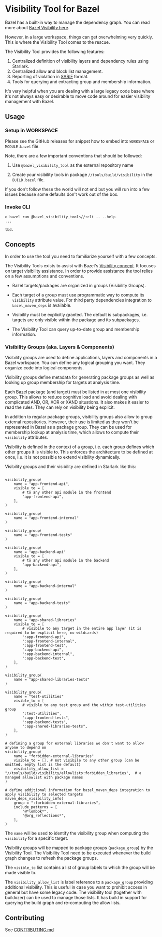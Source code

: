 # Visibility Tool for Bazel

Bazel has a built-in way to manage the dependency graph.
You can read more about [Bazel Visibility here](https://bazel.build/concepts/visibility).

However, in a large workspace, things can get overwhelming very quickly.
This is where the Visibility Tool comes to the rescue.

The Visibility Tool provides the following features:

1. Centralized definition of visibility layers and dependency rules using Starlark.
2. Centralized allow and block list management.
3. Reporting of violation in [SARIF](https://docs.oasis-open.org/sarif/sarif/v2.1.0/sarif-v2.1.0.html) format.
4. Tools for querying and extracting group and membership information.

It's very helpful when you are dealing with a large legacy code base where it's not always easy or desirable to move code around for easier visibility management with Bazel.

## Usage

### Setup in WORKSPACE

Please see the GitHub releases for snippet how to embed into `WORKSPACE` or `MODULE.bazel` file.

Note, there are a few important conventions that should be followed:

1. Use `@bazel_visibility_tool` as the external repository name

2. Create your visibility tools in package `//tools/build/visibility` in the `BUILD.bazel` file.

If you don't follow these the world will not end but you will run into a few issues because some defaults don't work out of the box.

### Invoke CLI

```shell
> bazel run @bazel_visibility_tools//:cli -- --help
...

tbd.
```

## Concepts

In order to use the tool you need to familiarize yourself with a few concepts.

The Visibility Tools exists to assist with Bazel's [Visibility concept](https://bazel.build/concepts/visibility).
It focuses on target visibility assistance.
In order to provide assistance the tool relies on a few assumptions and conventions.

- Bazel targets/packages are organized in groups (Visibility Groups).

- Each target of a group must use programmatic way to compute its `visibility` attribute value.
  For third party dependencies integration to `bazel_maven_deps` is available.

- Visibility must be explicitly granted.
  The default is subpackages, i.e. targets are only visible within the package and its subpackages.

- The Visibility Tool can query up-to-date group and membership information.

### Visibility Groups (aka. Layers & Components)

Visibility groups are used to define applications, layers and components in a Bazel workspace.
You can define any logical grouping you want.
They organize code into logical components.

Visibility groups define metadata for generating package groups as well as looking up group membership for targets at analysis time.

Each Bazel package (and target) must be listed in at most one visibility group.
This allows to reduce cognitive load and avoid dealing with complicated AND, OR, XOR or XAND situations.
It also makes it easier to read the rules.
They can rely on visibility being explicit.

In addition to regular package groups, visibility groups also allow to group external repositories.
However, their use is limited as they won't be represented in Bazel as a package group.
They can be used for membership lookup at analysis time, which allows to compute their `visibility` attributes.

Visibility is defined in the context of a group, i.e. each group defines which other groups it is visible to.
This enforces the architecture to be defined at once, i.e. it is not possible to extend visibility dynamically.

Visibility groups and their visibility are defined in Starlark like this:

```starlark

visibility_group(
    name = "app-frontend-api",
    visible_to = [
        # to any other api module in the frontend
        "app-frontend-api",
    ],
)

visibility_group(
    name = "app-frontend-internal"
)

visibility_group(
    name = "app-frontend-tests"
)

visibility_group(
    name = "app-backend-api"
    visible_to = [
        # to any other api module in the backend
        "app-backend-api",
    ],
)

visibility_group(
    name = "app-backend-internal"
)

visibility_group(
    name = "app-backend-tests"
)

visibility_group(
    name = "app-shared-libraries"
    visible_to = [                  
        # visibile to any target in the entire app layer (it is required to be explicit here, no wildcards)
        ":app-frontend-api",
        ":app-frontend-internal",
        ":app-frontend-test",
        ":app-backend-api",
        ":app-backend-internal",
        ":app-backend-test",
    ],
)

visibility_group(
    name = "app-shared-libraries-tests"
)

visibility_group(
    name = "test-utilities"
    visible_to = [
        # visible to any test group and the within test-utilities group
        ":test-utilities",
        ":app-frontend-tests",
        ":app-backend-tests",
        ":app-shared-libraries-tests",
    ],
)

# defining a group for external libraries we don't want to allow anyone to depend on
visibility_group(
    name = "forbidden-external-libraries"
    visible_to = [], # not visibile to any other group (can be omitted, empty list is the default)
    visibility_allow_list = "//tools/build/visibility/allowlists:forbidden_libraries",  # a managed allowlist with package names
)

# define additional information for bazel_maven_deps integration to apply visibility to selected targets
maven_deps_visibility_info(
    group = ":forbidden-external-libraries",
    include_patterns = [
        "@*lombok*",
        "@org_reflections*",
    ],
)
```

The `name` will be used to identify the visibility group when computing the `visibility` for a specific target.

Visibility groups will be mapped to package groups (`package_group`) by the Visibility Tool.
The Visibility Tool need to be executed whenever the build graph changes to refresh the package groups.

The `visible_to` list contains a list of group labels to which the group will be made visible to.

The `visibility_allow_list` is label reference to a `package_group` providing additional visibility.
This is useful in case you want to prohibit access in general but have some legacy code.
The visibility tool (together with buildozer) can be used to manage those lists.
It has build in support for querying the build graph and re-computing the allow lists.

## Contributing

See [CONTRIBUTING.md](CONTRIBUTING.md)

